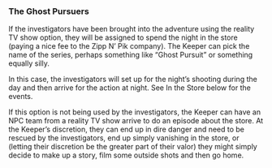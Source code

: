 ### The Ghost Pursuers

If the investigators have been brought into the adventure using the reality TV show option, they will be assigned to spend the night in the store (paying a nice fee to the Zipp N’ Pik company). The Keeper can pick the name of the series, perhaps something like “Ghost Pursuit” or something equally silly.

In this case, the investigators will set up for the night’s shooting during the day and then arrive for the action at night. See In the Store below for the events.

If this option is not being used by the investigators, the Keeper can have an NPC team from a reality TV show arrive to do an episode about the store. At the Keeper’s discretion, they can end up in dire danger and need to be rescued by the investigators, end up simply vanishing in the store, or (letting their discretion be the greater part of their valor) they might simply decide to make up a story, film some outside shots and then go home.
